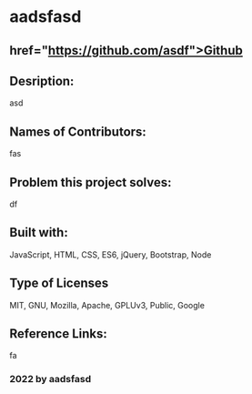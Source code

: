 
 # aadsfasd     
 ## href="https://github.com/asdf">Github
  
        
## Desription: 
asd
## Names of Contributors: 
fas   
## Problem this project solves:
 df   
## Built with: 
JavaScript, HTML, CSS, ES6, jQuery, Bootstrap, Node
## Type of Licenses 
MIT, GNU, Mozilla, Apache, GPLUv3, Public, Google          
## Reference Links: 
fa 
    
### 2022 by aadsfasd  